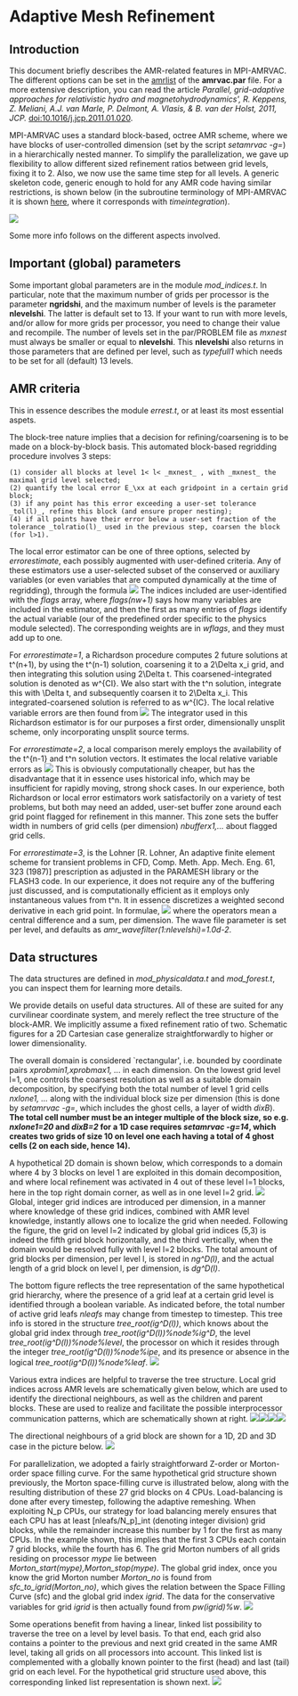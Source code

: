 # Adaptive Mesh Refinement

## Introduction

This document briefly describes the AMR-related features in MPI-AMRVAC. The
different options can be set in the [amrlist](#par_amrlist) of the
**amrvac.par** file. For a more extensive description, you can read the article
*Parallel, grid-adaptive approaches for relativistic hydro and
magnetohydrodynamics', R. Keppens, Z. Meliani, A.J. van Marle, P. Delmont, A.
Vlasis, &amp; B. van der Holst, 2011, JCP.*
[doi:10.1016/j.jcp.2011.01.020](http://dx.doi.org/10.1016/j.jcp.2011.01.020).

MPI-AMRVAC uses a standard block-based, octree AMR scheme, where we have
blocks of user-controlled dimension (set by the script _setamrvac -g=_) in a
hierarchically nested manner. To simplify the parallelization, we gave up
flexibility to allow different sized refinement ratios between grid levels,
fixing it to 2. Also, we now use the same time step for all levels. A generic
skeleton code, generic enough to hold for any AMR code having similar
restrictions, is shown below (in the subroutine terminology of MPI-AMRVAC it
is shown [here](amrvac_schematic.md), where it corresponds with
_timeintegration_).

![](figmovdir/skeleton.gif)

Some more info follows on the different aspects involved.

## Important (global) parameters

Some important global parameters are in the module _mod_indices.t_. In
particular, note that the maximum number of grids per processor is the
parameter **ngridshi**, and the maximum number of levels is the parameter
**nlevelshi**. The latter is default set to 13. If your want to run with more
levels, and/or allow for more grids per processor, you need to change their
value and recompile. The number of levels set in the par/PROBLEM file as
_mxnest_ must always be smaller or equal to **nlevelshi**. This **nlevelshi**
also returns in those parameters that are defined per level, such as
_typefull1_ which needs to be set for all (default) 13 levels.

## AMR criteria

This in essence describes the module _errest.t_, or at least its most
essential aspets.

The block-tree nature implies that a decision for refining/coarsening is to be
made on a block-by-block basis. This automated block-based regridding
procedure involves 3 steps:

    (1) consider all blocks at level 1< l< _mxnest_ , with _mxnest_ the maximal grid level selected;
    (2) quantify the local error E_\xx at each gridpoint in a certain grid block;
    (3) if any point has this error exceeding a user-set tolerance _tol(l)_, refine this block (and ensure proper nesting);
    (4) if all points have their error below a user-set fraction of the tolerance _tolratio(l)_ used in the previous step, coarsen the block (for l>1).

The local error estimator can be one of three options, selected by
_errorestimate_, each possibly augmented with user-defined criteria. Any of
these estimators use a user-selected subset of the conserved or auxiliary
variables (or even variables that are computed dynamically at the time of
regridding), through the formula ![](figmovdir/error1.gif) The indices
included are user-identified with the _flags_ array, where _flags(nw+1)_ says
how many variables are included in the estimator, and then the first as many
entries of _flags_ identify the actual variable (our of the predefined order
specific to the physics module selected). The corresponding weights are in
_wflags_, and they must add up to one.

For _errorestimate=1_, a Richardson procedure computes 2 future solutions at
t^(n+1), by using the t^(n-1) solution, coarsening it to a 2\Delta x_i grid,
and then integrating this solution using 2\Delta t. This coarsened-integrated
solution is denoted as w^{CI}. We also start with the t^n solution, integrate
this with \Delta t, and subsequently coarsen it to 2\Delta x_i. This
integrated-coarsened solution is referred to as w^{IC}. The local relative
variable errors are then found from ![](figmovdir/error2.gif) The integrator
used in this Richardson estimator is for our purposes a first order,
dimensionally unsplit scheme, only incorporating unsplit source terms.

For _errorestimate=2_, a local comparison merely employs the availability of
the t^{n-1} and t^n solution vectors. It estimates the local relative variable
errors as ![](figmovdir/error3.gif) This is obviously computationally cheaper,
but has the disadvantage that it in essence uses historical info, which may be
insufficient for rapidly moving, strong shock cases. In our experience, both
Richardson or local error estimators work satisfactorily on a variety of test
problems, but both may need an added, user-set buffer zone around each grid
point flagged for refinement in this manner. This zone sets the buffer width
in numbers of grid cells (per dimension) _nbufferx1,..._ about flagged grid
cells.

For _errorestimate=3_, is the Lohner [R. Lohner, An adaptive finite element
scheme for transient problems in CFD, Comp. Meth. App. Mech. Eng. 61, 323
(1987)] prescription as adjusted in the PARAMESH library or the FLASH3 code.
In our experience, it does not require any of the buffering just discussed,
and is computationally efficient as it employs only instantaneous values from
t^n. It in essence discretizes a weighted second derivative in each grid
point. In formulae, ![](figmovdir/error4.gif) where the operators mean a
central difference and a sum, per dimension. The wave file parameter is set
per level, and defaults as _amr_wavefilter(1:nlevelshi)=1.0d-2_.

## Data structures

The data structures are defined in _mod_physicaldata.t_ and _mod_forest.t_,
you can inspect them for learning more details.

We provide details on useful data structures. All of these are suited for any
curvilinear coordinate system, and merely reflect the tree structure of the
block-AMR. We implicitly assume a fixed refinement ratio of two. Schematic
figures for a 2D Cartesian case generalize straightforwardly to higher or
lower dimensionality.

The overall domain is considered `rectangular', i.e. bounded by coordinate
pairs _xprobmin1,xprobmax1, ..._ in each dimension. On the lowest grid level
l=1, one controls the coarsest resolution as well as a suitable domain
decomposition, by specifying both the total number of level 1 grid cells
_nxlone1, ..._ along with the individual block size per dimension (this is
done by _setamrvac -g=_, which includes the ghost cells, a layer of width
_dixB_). **The total cell number must be an integer multiple of the block
size, so e.g. _nxlone1=20_ and _dixB=2_ for a 1D case requires _setamrvac
-g=14_, which creates two grids of size 10 on level one each having a total of
4 ghost cells (2 on each side, hence 14).**

A hypothetical 2D domain is shown below, which corresponds to a domain where 4
by 3 blocks on level 1 are exploited in this domain decomposition, and where
local refinement was activated in 4 out of these level l=1 blocks, here in the
top right domain corner, as well as in one level l=2 grid.
![](figmovdir/dataAA.gif) Global, integer grid indices are introduced per
dimension, in a manner where knowledge of these grid indices, combined with
AMR level knowledge, instantly allows one to localize the grid when needed.
Following the figure, the grid on level l=2 indicated by global grid indices
(5,3) is indeed the fifth grid block horizontally, and the third vertically,
when the domain would be resolved fully with level l=2 blocks. The total
amount of grid blocks per dimension, per level l, is stored in _ng^D(l)_, and
the actual length of a grid block on level l, per dimension, is _dg^D(l)_.

The bottom figure reflects the tree representation of the same hypothetical
grid hierarchy, where the presence of a grid leaf at a certain grid level is
identified through a boolean variable. As indicated before, the total number
of active grid leafs _nleafs_ may change from timestep to timestep. This tree
info is stored in the structure _tree_root(ig^D(l))_, which knows about the
global grid index through _tree_root(ig^D(l))%node%ig^D_, the level
_tree_root(ig^D(l))%node%level_, the processor on which it resides through the
integer _tree_root(ig^D(l))%node%ipe_, and its presence or absence in the
logical _tree_root(ig^D(l))%node%leaf_. ![](figmovdir/dataAB.gif)

Various extra indices are helpful to traverse the tree structure. Local grid
indices across AMR levels are schematically given below, which are used to
identify the directional neighbours, as well as the children and parent
blocks. These are used to realize and facilitate the possible interprocessor
communication patterns, which are schematically shown at right.
![](figmovdir/dataA.gif)![](figmovdir/dataB.gif)![](figmovdir/dataD.gif)![](figmovdir/dataG.gif)

The directional neighbours of a grid block are shown for a 1D, 2D and 3D case
in the picture below. ![](figmovdir/dataC.gif)

For parallelization, we adopted a fairly straightforward Z-order or Morton-
order space filling curve. For the same hypothetical grid structure shown
previously, the Morton space-filling curve is illustrated below, along with
the resulting distribution of these 27 grid blocks on 4 CPUs. Load-balancing
is done after every timestep, following the adaptive remeshing. When
exploiting N_p CPUs, our strategy for load balancing merely ensures that each
CPU has at least [nleafs/N_p]_int (denoting integer division) grid blocks,
while the remainder increase this number by 1 for the first as many CPUs. In
the example shown, this implies that the first 3 CPUs each contain 7 grid
blocks, while the fourth has 6. The grid Morton numbers of all grids residing
on processor _mype_ lie between _Morton_start(mype),Morton_stop(mype)_. The
global grid index, once you know the grid Morton number _Morton_no_ is found
from _sfc_to_igrid(Morton_no)_, which gives the relation between the Space
Filling Curve (sfc) and the global grid index _igrid_. The data for the
conservative variables for grid _igrid_ is then actually found from
_pw(igrid)%w_. ![](figmovdir/dataF.gif)

Some operations benefit from having a linear, linked list possibility to
traverse the tree on a level by level basis. To that end, each grid also
contains a pointer to the previous and next grid created in the same AMR
level, taking all grids on all processors into account. This linked list is
complemented with a globally known pointer to the first (head) and last (tail)
grid on each level. For the hypothetical grid structure used above, this
corresponding linked list representation is shown next.
![](figmovdir/dataE.gif)
